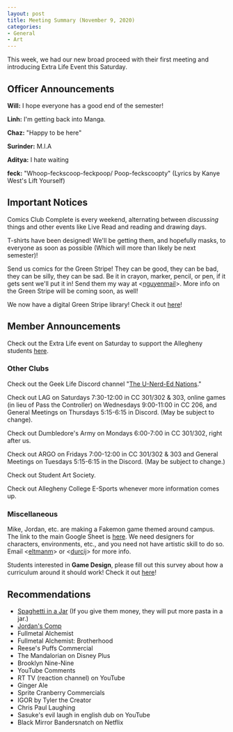 ```yaml
---
layout: post
title: Meeting Summary (November 9, 2020)
categories:
- General
- Art
---
```


This week, we had our new broad proceed with their first meeting and introducing Extra Life Event this Saturday.

## Officer Announcements

**Will:**  I hope everyone has a good end of the semester!

**Linh:**  I'm getting back into Manga.

**Chaz:**  "Happy to be here"

**Surinder:**  M.I.A

**Aditya:**  I hate waiting

**feck:**   "Whoop-feckscoop-feckpoop/ Poop-feckscoopty" (Lyrics by Kanye West's Lift Yourself)

## Important Notices

Comics Club Complete is every weekend, alternating between *discussing* things and other events like Live Read and reading and drawing days.

T-shirts have been designed!  We'll be getting them, and hopefully masks, to everyone as soon as possible (Which will more than likely be next semester)!

Send us comics for the Green Stripe!  They can be good, they can be bad, they can be silly, they can be sad.  Be it in crayon, marker, pencil, or pen, if it gets sent we'll put it in!  Send them my way at <[nguyenmail](mailto:nguyenmail@allegheny.edu)>.  More info on the Green Stripe will be coming soon, as well!

We now have a digital Green Stripe library!  Check it out [here](https://comicsclub.netlify.app/green-stripes.html)!

## Member Announcements

Check out the Extra Life event on Saturday to support the Allegheny students [here](https://www.extra-life.org/index.cfm?fuseaction=donorDrive.team&teamID=54836).

### Other Clubs

Check out the Geek Life Discord channel "[The U-Nerd-Ed Nations](https://discord.gg/bKXT3FM)."

Check out LAG on Saturdays 7:30-12:00 in CC 301/302 & 303, online games (in lieu of Pass the Controller) on Wednesdays 9:00-11:00 in CC 206, and General Meetings on Thursdays 5:15-6:15 in Discord. (May be subject to change).

Check out Dumbledore's Army on Mondays 6:00-7:00 in CC 301/302, right after us.

Check out ARGO on Fridays 7:00-12:00 in CC 301/302 & 303 and General Meetings on Tuesdays 5:15-6:15 in the Discord.  (May be subject to change.)

Check out Student Art Society.

Check out Allegheny College E-Sports whenever more information comes up.

### Miscellaneous

Mike, Jordan, etc. are making a Fakemon game themed around campus.  The link to the main Google Sheet is [here](https://docs.google.com/spreadsheets/d/19UsWhMEcoW0K28BC3llz5-oJXrWB53-zqBixHXlzCd4/edit?usp=sharing).  We need designers for characters, environments, etc., and you need not have artistic skill to do so.  Email <[eltmanm](mailto:eltmanm@allegheny.edu)> or <[durcij](mailto:durcij@allegheny.edu)> for more info.

Students interested in **Game Design**, please fill out this survey about how a curriculum around it should work!  Check it out [here](https://forms.gle/WWkvnnC2K115kuwNA)!

## Recommendations
* [Spaghetti in a Jar](https://www.spaghettiinajar.com/) (If you give them money, they will put more pasta in a jar.)
* [Jordan's Comp](https://github.com/durcij/game-for-comp/blob/master/SeniorThesis.pdf)
* Fullmetal Alchemist
* Fullmetal Alchemist: Brotherhood
* Reese's Puffs Commercial
* The Mandalorian on Disney Plus
* Brooklyn Nine-Nine
* YouTube Comments
* RT TV  (reaction channel) on YouTube
* Ginger Ale
* Sprite Cranberry Commercials
* IGOR by Tyler the Creator
* Chris Paul Laughing
* Sasuke's evil laugh in english dub  on YouTube
* Black Mirror Bandersnatch on Netflix
